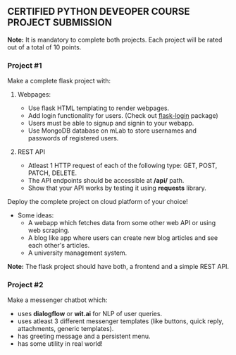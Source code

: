 ## CERTIFIED PYTHON DEVEOPER COURSE PROJECT SUBMISSION

**Note:** It is mandatory to complete both projects. Each project will be rated out of a total of 10 points.

### Project #1

Make a complete flask project with:

1. Webpages:
    - Use flask HTML templating to render webpages.
    - Add login functionality for users. (Check out [flask-login](https://github.com/maxcountryman/flask-login) package)
    - Users must be able to signup and signin to your webapp.
    - Use MongoDB database on mLab to store usernames and passwords of registered users.

2. REST API
    - Atleast 1 HTTP request of each of the following type: GET, POST, PATCH, DELETE.
    - The API endpoints should be accessible at **/api/** path.
    - Show that your API works by testing it using **requests** library.

Deploy the complete project on cloud platform of your choice!

- Some ideas:
    - A webapp which fetches data from some other web API or using web scraping.
    - A blog like app where users can create new blog articles and see each other's articles.
    - A university management system.

**Note:** The flask project should have both, a frontend and a simple REST API.


### Project #2

Make a messenger chatbot which:
- uses **dialogflow** or **wit.ai** for NLP of user queries.
- uses atleast 3 different messenger templates (like buttons, quick reply, attachments, generic templates).
- has greeting message and a persistent menu.
- has some utility in real world!
